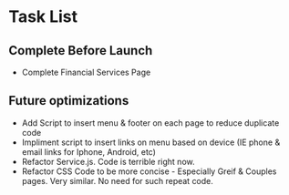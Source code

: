 # Task List

## Complete Before Launch
* Complete Financial Services Page

## Future optimizations
* Add Script to insert menu & footer on each page to reduce duplicate code
* Impliment script to insert links on menu based on device (IE phone & email links for Iphone, Android, etc)
* Refactor Service.js. Code is terrible right now.
* Refactor CSS Code to be more concise - Especially Greif & Couples pages. Very similar. No need for such repeat code.